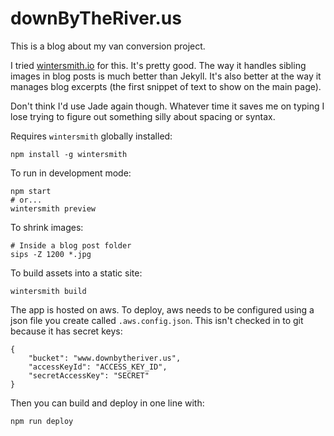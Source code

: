 # downByTheRiver.us

This is a blog about my van conversion project.

I tried [wintersmith.io](wintersmith.io) for this. It's pretty good.
The way it handles sibling images in blog posts is much better than Jekyll. It's also better at the way it manages blog excerpts (the first snippet of text to show on the main page).

Don't think I'd use Jade again though. Whatever time it saves me on typing I lose trying to figure out something silly about spacing or syntax.

Requires `wintersmith` globally installed:

    npm install -g wintersmith

To run in development mode:

    npm start
    # or...
    wintersmith preview

To shrink images:

    # Inside a blog post folder
    sips -Z 1200 *.jpg

To build assets into a static site:

    wintersmith build

The app is hosted on aws. To deploy, aws needs to be configured using a json file you create called `.aws.config.json`. This isn't checked in to git because it has secret keys:

    {
    	"bucket": "www.downbytheriver.us",
    	"accessKeyId": "ACCESS_KEY_ID",
    	"secretAccessKey": "SECRET"
    }

Then you can build and deploy in one line with:

    npm run deploy

    

    
